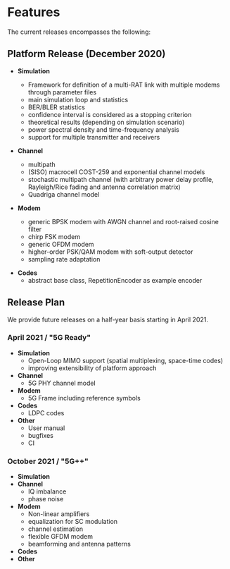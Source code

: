 # Features

The current releases encompasses the following:
## Platform  Release (December 2020)

* **Simulation**
  * Framework for definition of a multi-RAT link with multiple modems through parameter files
  * main simulation loop and statistics
  * BER/BLER statistics
  * confidence interval is considered as a stopping criterion
  * theoretical results (depending on simulation scenario)
  * power spectral density and time-frequency analysis
  * support for multiple transmitter and receivers

* **Channel**
  * multipath
  * (SISO) macrocell COST-259 and exponential channel models
  * stochastic multipath channel (with arbitrary power delay profile, Rayleigh/Rice fading and antenna correlation matrix)
  * Quadriga channel model

* **Modem**
  * generic BPSK modem with AWGN channel and root-raised cosine filter
  * chirp FSK modem
  * generic OFDM modem
  * higher-order PSK/QAM modem with soft-output detector
  * sampling rate adaptation

- **Codes**
  - abstract base class, RepetitionEncoder as example encoder
  
## Release Plan

We provide future releases on a half-year basis starting in April 2021.
### April 2021 / "5G Ready"

- **Simulation**
  - Open-Loop MIMO support (spatial multiplexing, space-time codes)
  - improving extensibility of platform approach
- **Channel**
  - 5G PHY channel model
- **Modem**
  - 5G Frame including reference symbols
- **Codes**
  - LDPC codes
- **Other**
  - User manual
  - bugfixes
  - CI

### October 2021 / "5G++"

- **Simulation**
- **Channel**
  - IQ imbalance
  - phase noise
- **Modem**
  - Non-linear amplifiers
  - equalization for SC modulation
  - channel estimation
  - flexible GFDM modem
  - beamforming and antenna patterns
- **Codes**
- **Other**